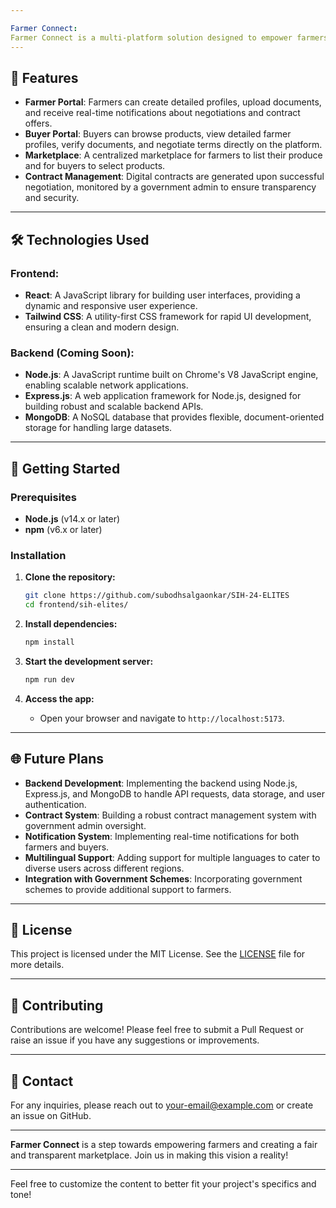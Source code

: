```yaml
---

Farmer Connect: 
Farmer Connect is a multi-platform solution designed to empower farmers by providing a reliable marketplace to secure contracts and maintain stability in the market. This project aims to connect farmers directly with buyers, ensuring fair transactions and reducing the risks associated with traditional market access.
---
```


## 🚀 Features

- **Farmer Portal**: Farmers can create detailed profiles, upload documents, and receive real-time notifications about negotiations and contract offers.
- **Buyer Portal**: Buyers can browse products, view detailed farmer profiles, verify documents, and negotiate terms directly on the platform.
- **Marketplace**: A centralized marketplace for farmers to list their produce and for buyers to select products.
- **Contract Management**: Digital contracts are generated upon successful negotiation, monitored by a government admin to ensure transparency and security.

---

## 🛠️ Technologies Used

### **Frontend:**
- **React**: A JavaScript library for building user interfaces, providing a dynamic and responsive user experience.
- **Tailwind CSS**: A utility-first CSS framework for rapid UI development, ensuring a clean and modern design.

### **Backend (Coming Soon):**
- **Node.js**: A JavaScript runtime built on Chrome's V8 JavaScript engine, enabling scalable network applications.
- **Express.js**: A web application framework for Node.js, designed for building robust and scalable backend APIs.
- **MongoDB**: A NoSQL database that provides flexible, document-oriented storage for handling large datasets.

---

## 🌱 Getting Started

### Prerequisites

- **Node.js** (v14.x or later)
- **npm** (v6.x or later)

### Installation

1. **Clone the repository:**
    ```bash
    git clone https://github.com/subodhsalgaonkar/SIH-24-ELITES
    cd frontend/sih-elites/
    ```

2. **Install dependencies:**
    ```bash
    npm install
    ```

3. **Start the development server:**
    ```bash
    npm run dev
    ```

4. **Access the app:**
   - Open your browser and navigate to `http://localhost:5173`.

---

## 🌐 Future Plans

- **Backend Development**: Implementing the backend using Node.js, Express.js, and MongoDB to handle API requests, data storage, and user authentication.
- **Contract System**: Building a robust contract management system with government admin oversight.
- **Notification System**: Implementing real-time notifications for both farmers and buyers.
- **Multilingual Support**: Adding support for multiple languages to cater to diverse users across different regions.
- **Integration with Government Schemes**: Incorporating government schemes to provide additional support to farmers.

---

## 📝 License

This project is licensed under the MIT License. See the [LICENSE](LICENSE) file for more details.

---

## 🤝 Contributing

Contributions are welcome! Please feel free to submit a Pull Request or raise an issue if you have any suggestions or improvements.

---

## 💬 Contact

For any inquiries, please reach out to [your-email@example.com](mailto:your-email@example.com) or create an issue on GitHub.

---

**Farmer Connect** is a step towards empowering farmers and creating a fair and transparent marketplace. Join us in making this vision a reality!

--- 

Feel free to customize the content to better fit your project's specifics and tone!
